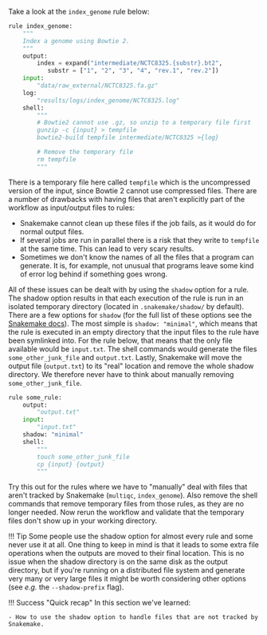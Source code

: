 Take a look at the `index_genome` rule below:

```python
rule index_genome:
    """
    Index a genome using Bowtie 2.
    """
    output:
        index = expand("intermediate/NCTC8325.{substr}.bt2",
           substr = ["1", "2", "3", "4", "rev.1", "rev.2"])
    input:
        "data/raw_external/NCTC8325.fa.gz"
    log:
        "results/logs/index_genome/NCTC8325.log"
    shell:
        """
        # Bowtie2 cannot use .gz, so unzip to a temporary file first
        gunzip -c {input} > tempfile
        bowtie2-build tempfile intermediate/NCTC8325 >{log}

        # Remove the temporary file
        rm tempfile
        """
```

There is a temporary file here called `tempfile` which is the uncompressed
version of the input, since Bowtie 2 cannot use compressed files. There are
a number of drawbacks with having files that aren't explicitly part of the
workflow as input/output files to rules:

* Snakemake cannot clean up these files if the job fails, as it would do for
  normal output files.
* If several jobs are run in parallel there is a risk that they write to
  `tempfile` at the same time. This can lead to very scary results.
* Sometimes we don't know the names of all the files that a program can
  generate. It is, for example, not unusual that programs leave some kind of
  error log behind if something goes wrong.

All of these issues can be dealt with by using the `shadow` option for a rule.
The shadow option results in that each execution of the rule is run in an
isolated temporary directory (located in `.snakemake/shadow/` by default).
There are a few options for `shadow` (for the full list of these options see
the [Snakemake docs](https://snakemake.readthedocs.io/en/stable/snakefiles/rules.html#shadow-rules)).
The most simple is `shadow: "minimal"`, which means that the rule is executed in
an empty directory that the input files to the rule have been symlinked into.
For the rule below, that means that the only file available would be `input.txt`.
The shell commands would generate the files `some_other_junk_file` and
`output.txt`. Lastly, Snakemake will move the output file (`output.txt`) to its
"real" location and remove the whole shadow directory. We therefore never have
to think about manually removing `some_other_junk_file`.

```python
rule some_rule:
    output:
        "output.txt"
    input:
        "input.txt"
    shadow: "minimal"
    shell:
        """
        touch some_other_junk_file
        cp {input} {output}
        """
```

Try this out for the rules where we have to "manually" deal with files that
aren't tracked by Snakemake (`multiqc`, `index_genome`). Also remove the shell
commands that remove temporary files from those rules, as they are no longer
needed. Now rerun the workflow and validate that the temporary files don't show
up in your working directory.

!!! Tip
    Some people use the shadow option for almost every rule and some never
    use it at all. One thing to keep in mind is that it leads to some extra file
    operations when the outputs are moved to their final location. This is no
    issue when the shadow directory is on the same disk as the output directory,
    but if you're running on a distributed file system and generate very many
    or very large files it might be worth considering other options (see *e.g.*
      the `--shadow-prefix` flag).

!!! Success "Quick recap"
    In this section we've learned:
    
    - How to use the shadow option to handle files that are not tracked by Snakemake.
